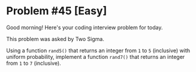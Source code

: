 # Problem #45 [Easy]  

Good morning! Here's your coding interview problem for today.  

This problem was asked by Two Sigma.  

Using a function `rand5()` that returns an integer from `1` to `5` (inclusive) with uniform probability, implement a function `rand7()` that returns an integer from `1` to `7` (inclusive).  

